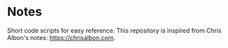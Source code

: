 # Notes
Short code scripts for easy reference. This repository is inspired from Chris Albon's notes: https://chrisalbon.com.
